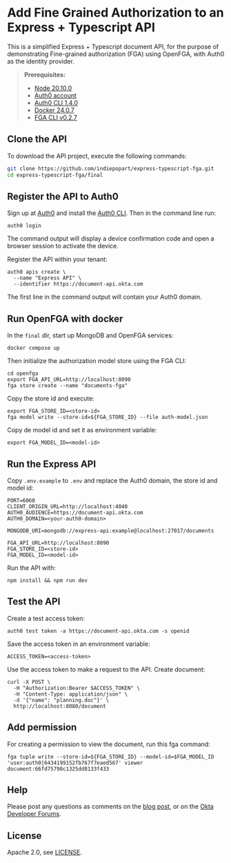 # Add Fine Grained Authorization to an Express + Typescript API

This is a simplified Express + Typescript document API, for the purpose of demonstrating Fine-grained authorization (FGA) using OpenFGA, with Auth0 as the identity provider.

> **Prerequisites:**
> - [Node 20.10.0](https://jdk.java.net/java-se-ri/21)
> - [Auth0 account](https://auth0.com/signup)
> - [Auth0 CLI 1.4.0](https://github.com/auth0/auth0-cli#installation)
> - [Docker 24.0.7](https://docs.docker.com/desktop/)
> - [FGA CLI v0.2.7](https://openfga.dev/docs/getting-started/install-sdk)

## Clone the API

To download the API project, execute the following commands:

```bash
git clone https://github.com/indiepopart/express-typescript-fga.git
cd express-typescript-fga/final
```

## Register the API to Auth0

Sign up at [Auth0](https://auth0.com/signup) and install the [Auth0 CLI](https://github.com/auth0/auth0-cli). Then in the command line run:

```shell
auth0 login
```

The command output will display a device confirmation code and open a browser session to activate the device.

Register the API within your tenant:

```shell
auth0 apis create \
  --name "Express API" \
  --identifier https://document-api.okta.com
```

The first line in the command output will contain your Auth0 domain.

## Run OpenFGA with docker

In the `final` dir, start up MongoDB and OpenFGA services:

```shell
docker compose up
```

Then initialize the authorization model store using the FGA CLI:

```shell
cd openfga
export FGA_API_URL=http://localhost:8090
fga store create --name "documents-fga"
```

Copy the store id and execute:

```shell
export FGA_STORE_ID=<store-id>
fga model write --store-id=${FGA_STORE_ID} --file auth-model.json
```

Copy de model id and set it as environment variable:

```shell
export FGA_MODEL_ID=<model-id>
```

## Run the Express API

Copy `.env.example` to `.env` and replace the Auth0 domain, the store id and model id:

```shell
PORT=6060
CLIENT_ORIGIN_URL=http://localhost:4040
AUTH0_AUDIENCE=https://document-api.okta.com
AUTH0_DOMAIN=<your-auth0-domain>

MONGODB_URI=mongodb://express-api:example@localhost:27017/documents

FGA_API_URL=http://localhost:8090
FGA_STORE_ID=<store-id>
FGA_MODEL_ID=<model-id>
```

Run the API with:

```shell
npm install && npm run dev
```

## Test the API

Create a test access token:

```shell
auth0 test token -a https://document-api.okta.com -s openid
```

Save the access token in an environment variable:

```shell
ACCESS_TOKEN=<access-token>
```

Use the access token to make a request to the API. Create document:

```shell
curl -X POST \
  -H "Authorization:Bearer $ACCESS_TOKEN" \
  -H "Content-Type: application/json" \
  -d '{"name": "planning.doc"}' \
  http://localhost:8080/document
```

## Add permission

For creating a permission to view the document, run this fga command:

```shell
fga tuple write --store-id=${FGA_STORE_ID} --model-id=$FGA_MODEL_ID 'user:auth0|6434199152fb767f7eaed567' viewer document:66fd75790c1325dd8133f433
```

## Help

Please post any questions as comments on the [blog post](), or on the [Okta Developer Forums](https://devforum.okta.com/).

## License

Apache 2.0, see [LICENSE](LICENSE).

